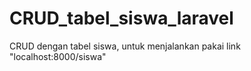 # CRUD_tabel_siswa_laravel
CRUD dengan tabel siswa, untuk menjalankan pakai link "localhost:8000/siswa"
